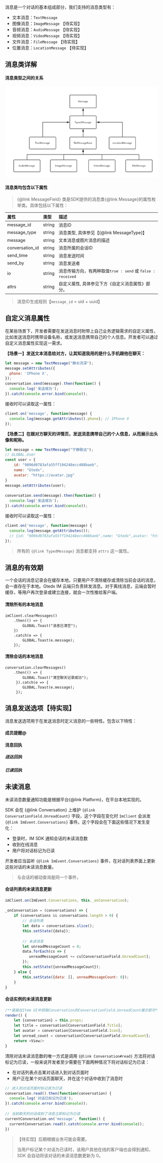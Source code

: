 消息是一个对话的基本组成部分，我们支持的消息类型有：

- 文本消息：`TextMessage`
- 图像消息：`ImageMessage` 【待实现】
- 音频消息：`AudioMessage` 【待实现】
- 视频消息：`VideoMessage` 【待实现】
- 文件消息：`FileMessage` 【待实现】
- 位置消息：`LocationMessage` 【待实现】

## 消息类详解

#### 消息类型之间的关系

![消息类结构图](https://raw.githubusercontent.com/im-gtedx/Image/master/message_arch.png)

#### 消息类均包含以下属性

> {@link MessageField} 类是SDK提供的消息类{@link Message}的属性枚举类。具体包括以下属性：

| 属性       | 类型   | 描述         |
| :--------- | :----- | :----------- |
| message_id | string | 消息ID |
| message_type | string | 消息类型, 具体参见【{@link MessageType}】 |
| message | string | 文本消息或图片消息的描述 |
| conversation_id | string | 消息所属的会话ID |
| send_time | string | 消息发送时间 |
| send_by | string | 消息发送者 |
| io | string | 消息传输方向，有两种取值`true : send` 或 `false : received` |
| attrs | string | 自定义属性, 具体参见下方《自定义消息属性》部分。 |

>消息ID生成规则【`message_id` = uid + uuid】

## 自定义消息属性

在某些场景下，开发者需要在发送消息时附带上自己业务逻辑需求的自定义属性，比如发送消息时携带设备名称，或发送消息携带自己的个人信息。开发者可以通过自定义消息属性实现这一需求。

**【场景一】发送文本消息给对方，让其知道我用的是什么手机跟他在聊天：**

```javascript
let message = new TextMessage("静水流深");
message.setAttributes({
  phone: 'IPhone X',
});
conversation.send(message).then(function() {
  console.log('发送成功');
}).catch(console.error.bind(console));

```

接收时可以读取这一属性：

```javascript
client.on('message', function(message) {
  console.log(message.getAttributes().phone); // IPhone X
});

```

**【场景二】在跟对方聊天的详情页，发送消息携带自己的个人信息，从而展示出头像和昵称。**

```javascript
let message = new TextMessage("宁静致远");
// GLOBAL.User
const user = {
    id: "9896d0783afa55ff194248ecc408baeb",
    name: "Gtedx",
    avatar: "https://avatar.jpg"
}
message.setAttributes(user);

conversation.send(message).then(function() {
  console.log('发送成功');
}).catch(console.error.bind(console));

```

接收时可以读取这一属性：

```javascript
client.on('message', function(message) {
  console.log(message.getAttributes()); 
  // {id: "9896d0783afa55ff194248ecc408baeb",name: "Gtedx",avatar: "https://avatar.jpg"}
});

```

> 所有的 `{@link TypedMessage}` 消息都支持 `attrs` 这一属性。


## 消息的有效期

一个会话的消息记录会在缓存本地，只要用户不清除缓存或清除当前会话的消息，会一直存在于本地。Gtedx IM 云端只负责转发消息。对于离线消息，云端会暂时缓存，等用户再次登录或建立连接，就会一次性推给客户端。

#### 清除所有的本地消息

```
imClient.clearMessages()
    .then(() => {
        GLOBAL.Toast("消息已清空");
    })
    .catch(e => {
        GLOBAL.Toast(e.message);
    });
```

#### 清除会话的本地消息

```
conversation.clearMessages()
    .then(() => {
        GLOBAL.Toast("清空聊天记录成功");
     }).catch(e => {
        GLOBAL.Toast(e.message);
     });
```

## 消息发送选项【待实现】

消息发送选项用于在发送消息时定义消息的一些特性。包含以下特性：

#### 成员提醒@



#### 消息回执



##### 送达回执



##### 已读回执



## 未读消息

未读消息数量通知功能是根据平台{@link Platform}，在平台本地实现的。

SDK 会在 {@link Conversation} 上维护 `{@link ConversationField.UnreadCount}` 字段，这个字段在变化时 `ImClient` 会派发 `{@link ImEvent.Conversations}` 事件。这个字段会在下面这些情况下发生变化：

- 登录时，IM SDK 通知会话的未读消息数
- 收到在线消息
- 用户将对话标记为已读

开发者应当监听 `{@link ImEvent.Conversations}` 事件，在对话列表界面上更新这些对话的未读消息数量。

> 与会话的被动查询是同一个事件，

#### 会话列表的未读消息更新

```javascript
imClient.on(ImEvent.Conversations, this._onConversation);

_onConversation = (conversations) => {
    if (conversations && conversations.length > 0) {
        // 会话列表
        let data = conversations.slice();
        this.setState({data});

        // 未读消息
        let unreadMessageCount = 0;
        data.forEach(cs => {
           unreadMessageCount += cs[ConversationField.UnreadCount];
        });
        this.setState({unreadMessageCount});
    } else {
        this.setState({data: [], unreadMessageCount: 0});
    }
}

```

#### 会话实例的未读消息更新

```javascript
/**直接在Item UI中获取Conversation的ConversationField.UnreadCount展示即可*/
render() { 
    let {conversation} = this.props;
    let title = conversation[ConversationField.Title];
    let avatar = conversation[ConversationField.Icon];
    let unread_count = conversation[ConversationField.UnreadCount];
    return <View/>
}
```

清除对话未读消息数的唯一方式是调用 `{@link Conversation#read}` 方法将对话标记为已读，一般来说开发者至少需要在下面两种情况下将对话标记为已读：

- 在对话列表点击某对话进入到对话页面时
- 用户正在某个对话页面聊天，并在这个对话中收到了消息时

```javascript
// 进入到对话页面时标记其为已读
conversation.read().then(function(conversation) {
  console.log('对话已标记为已读');
}).catch(console.error.bind(console));

// 当前聊天的对话收到了消息立即标记为已读
currentConversation.on('message', function() {
  currentConversation.read().catch(console.error.bind(console));
})

```

> 【待实现】后期根据业务可能会需要。
>
> 当用户标记某个对话为已读时，该用户其他在线的客户端也会得到通知，SDK 会自动将该对话的未读消息数更新为 0。